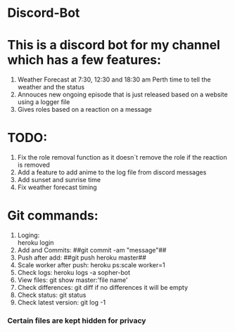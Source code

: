 # Discord-Bot
This is a discord bot for my channel which has a few features:
==============================================================
1. Weather Forecast at 7:30, 12:30 and 18:30 am Perth time to tell the weather and the status
2. Annouces new ongoing episode that is just released based on a website using a logger file
3. Gives roles based on a reaction on a message

TODO:
=======
1. Fix the role removal function as it doesn`t remove the role if the reaction is removed
2. Add a feature to add anime to the log file from discord messages
3. Add sunset and sunrise time
4. Fix weather forecast timing

Git commands:
============
1. Loging:\
heroku login
2. Add and Commits:
##git commit -am "message"##
3. Push after add:
##git push heroku master##
4. Scale worker after push:
heroku ps:scale worker=1
5. Check logs:
heroku logs -a sopher-bot
6. View files:
git show master:'file name'
7. Check differences:
git diff
if no differences it will be empty
8. Check status:
git status
9. Check latest version:
git log -1

### Certain files are kept hidden for privacy ###

